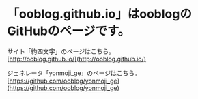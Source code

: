 # 「ooblog.github.io」はooblogのGitHubのページです。

サイト「約四文字」のページはこちら。  
[http://ooblog.github.io/](http://ooblog.github.io/)  

ジェネレータ「yonmoji&#95;ge」のページはこちら。  
[https://github.com/ooblog/yonmoji_ge](https://github.com/ooblog/yonmoji_ge)  
